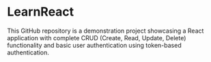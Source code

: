 # LearnReact
This GitHub repository is a demonstration project showcasing a React application with complete CRUD (Create, Read, Update, Delete) functionality and basic user authentication using token-based authentication.
